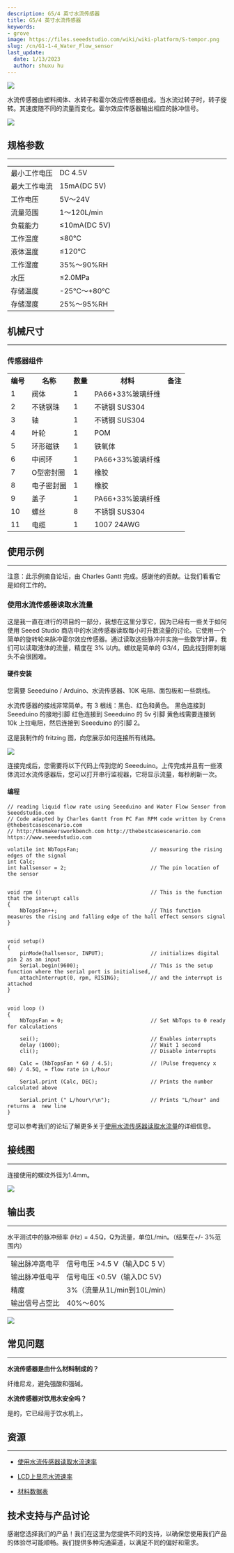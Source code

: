 ```yaml
---
description: G5/4 英寸水流传感器
title: G5/4 英寸水流传感器
keywords:
- grove
image: https://files.seeedstudio.com/wiki/wiki-platform/S-tempor.png
slug: /cn/G1-1-4_Water_Flow_sensor
last_update:
  date: 1/13/2023
  author: shuxu hu
---
```

![](http://bz.seeedstudio.com/depot/images/P2231345_01.JPG)

水流传感器由塑料阀体、水转子和霍尔效应传感器组成。当水流过转子时，转子旋转。其速度随不同的流量而变化。霍尔效应传感器输出相应的脉冲信号。

[![](https://files.seeedstudio.com/wiki/Seeed-WiKi/docs/images/300px-Get_One_Now_Banner-ragular.png)](https://www.seeedstudio.com/g114-water-flow-sensor-p-1082.html?cPath=144_151)

##   规格参数
---
<table>
<tr><td>最小工作电压</td><td>DC 4.5V</td></tr>
<tr><td>最大工作电流</td><td>15mA(DC 5V)</td></tr>
<tr><td>工作电压</td><td>5V～24V</td></tr>
<tr><td>流量范围</td><td>1～120L/min</td></tr>
<tr><td>负载能力</td><td>≤10mA(DC 5V)</td></tr>
<tr><td>工作温度</td><td>≤80℃</td></tr>
<tr><td>液体温度</td><td>≤120℃</td></tr>
<tr><td>工作湿度</td><td>35%～90%RH</td></tr>
<tr><td>水压</td><td>≤2.0MPa</td></tr>
<tr><td>存储温度</td><td>-25℃～+80℃</td></tr>
<tr><td>存储湿度</td><td>25%～95%RH</td></tr>
</table>

##   机械尺寸
---
###   传感器组件

<table>
<tr><th>编号</th><th>名称</th><th>数量</th><th>材料</th><th>备注</th></tr>
<tr><td>1</td><td>阀体</td><td>1</td><td>PA66+33%玻璃纤维</td><td></td></tr>
<tr><td>2</td><td>不锈钢珠</td><td>1</td><td>不锈钢 SUS304</td><td></td></tr>
<tr><td>3</td><td>轴</td><td>1</td><td>不锈钢 SUS304</td><td></td></tr>
<tr><td>4</td><td>叶轮</td><td>1</td><td>POM</td><td></td></tr>
<tr><td>5</td><td>环形磁铁</td><td>1</td><td>铁氧体</td><td></td></tr>
<tr><td>6</td><td>中间环</td><td>1</td><td>PA66+33%玻璃纤维</td><td></td></tr>
<tr><td>7</td><td>O型密封圈</td><td>1</td><td>橡胶</td><td></td></tr>
<tr><td>8</td><td>电子密封圈</td><td>1</td><td>橡胶</td><td></td></tr>
<tr><td>9</td><td>盖子</td><td>1</td><td>PA66+33%玻璃纤维</td><td></td></tr>
<tr><td>10</td><td>螺丝</td><td>8</td><td>不锈钢 SUS304</td><td></td></tr>
<tr><td>11</td><td>电缆</td><td>1</td><td>1007 24AWG</td><td></td></tr>
</table>

##  使用示例
---
<font>注意：此示例摘自论坛，由 Charles Gantt 完成。感谢他的贡献。让我们看看它是如何工作的。</font>

###   使用水流传感器读取水流量

这是我一直在进行的项目的一部分，我想在这里分享它，因为已经有一些关于如何使用 Seeed Studio 商店中的水流传感器读取每小时升数流量的讨论。它使用一个简单的旋转轮来脉冲霍尔效应传感器。通过读取这些脉冲并实施一些数学计算，我们可以读取液体的流量，精度在 3% 以内。螺纹是简单的 G3/4，因此找到带刺端头不会很困难。

####   硬件安装

您需要 Seeeduino / Arduino、水流传感器、10K 电阻、面包板和一些跳线。

水流传感器的接线非常简单。有 3 根线：黑色、红色和黄色。
黑色连接到 Seeeduino 的接地引脚
红色连接到 Seeeduino 的 5v 引脚
黄色线需要连接到 10k 上拉电阻，然后连接到 Seeeduino 的引脚 2。

这是我制作的 fritzing 图，向您展示如何连接所有线路。

![](https://files.seeedstudio.com/wiki/G1-1-4_Water_Flow_sensor/img/Reading_liquid_flow_rate_with_an_Arduino.jpg)

连接完成后，您需要将以下代码上传到您的 Seeeduino。上传完成并且有一些液体流过水流传感器后，您可以打开串行监视器，它将显示流量，每秒刷新一次。

####   编程
```
// reading liquid flow rate using Seeeduino and Water Flow Sensor from Seeedstudio.com
// Code adapted by Charles Gantt from PC Fan RPM code written by Crenn @thebestcasescenario.com
// http:/themakersworkbench.com http://thebestcasescenario.com https://www.seeedstudio.com

volatile int NbTopsFan;                       // measuring the rising edges of the signal
int Calc;
int hallsensor = 2;                           // The pin location of the sensor


void rpm ()                                   // This is the function that the interupt calls
{
    NbTopsFan++;                              // This function measures the rising and falling edge of the hall effect sensors signal
}


void setup()
{
    pinMode(hallsensor, INPUT);               // initializes digital pin 2 as an input
    Serial.begin(9600);                       // This is the setup function where the serial port is initialised,
    attachInterrupt(0, rpm, RISING);          // and the interrupt is attached
}


void loop ()
{
    NbTopsFan = 0;                            // Set NbTops to 0 ready for calculations

    sei();                                    // Enables interrupts
    delay (1000);                             // Wait 1 second
    cli();                                    // Disable interrupts

    Calc = (NbTopsFan * 60 / 4.5);            // (Pulse frequency x 60) / 4.5Q, = flow rate in L/hour

    Serial.print (Calc, DEC);                 // Prints the number calculated above

    Serial.print (" L/hour\r\n");             // Prints "L/hour" and returns a  new line
}
```

您可以参考我们的论坛了解更多关于[使用水流传感器读取水流量](https://forum.seeedstudio.com/viewtopic.php?f=4&amp;t=989&amp;p=3632#p3632)的详细信息。

##   接线图
---
连接使用的螺纹外径为1.4mm。

![](https://files.seeedstudio.com/wiki/G1-1-4_Water_Flow_sensor/img/Wfs-wiring.jpg)

##   输出表
---
水平测试中的脉冲频率 (Hz) = 4.5Q，Q为流量，单位L/min。（结果在+/- 3%范围内）

<table>
<tr><td>输出脉冲高电平</td><td>信号电压 &gt;4.5 V（输入DC 5 V）</td></tr>
<tr><td>输出脉冲低电平</td><td>信号电压 &lt;0.5V（输入DC 5V）</td></tr>
<tr><td>精度</td><td>3%（流量从1L/min到10L/min）</td></tr>
<tr><td>输出信号占空比</td><td>40%～60%</td></tr>
</table>

![](https://files.seeedstudio.com/wiki/G1-1-4_Water_Flow_sensor/img/G54_Flow_rate_to_frequency.png.png)

##   常见问题
---

**水流传感器是由什么材料制成的？**

纤维尼龙，避免强酸和强碱。

**水流传感器对饮用水安全吗？**

是的，它已经用于饮水机上。


##   资源
---
*   [使用水流传感器读取水流速率](https://forum.seeedstudio.com/viewtopic.php?f=4&amp;t=989&amp;p=3632#p3632)

*   [LCD上显示水流速率](http://www.practicalarduino.com/projects/water-flow-gauge)

*   [材料数据表](https://wiki.seeedstudio.com/cn/images/4/4e/YEE70G30HSLNC..pdf)

## 技术支持与产品讨论

感谢您选择我们的产品！我们在这里为您提供不同的支持，以确保您使用我们产品的体验尽可能顺畅。我们提供多种沟通渠道，以满足不同的偏好和需求。

<div class="button_tech_support_container">
<a href="https://forum.seeedstudio.com/" class="button_forum"></a> 
<a href="https://www.seeedstudio.com/contacts" class="button_email"></a>
</div>

<div class="button_tech_support_container">
<a href="https://discord.gg/eWkprNDMU7" class="button_discord"></a> 
<a href="https://github.com/Seeed-Studio/wiki-documents/discussions/69" class="button_discussion"></a>
</div>